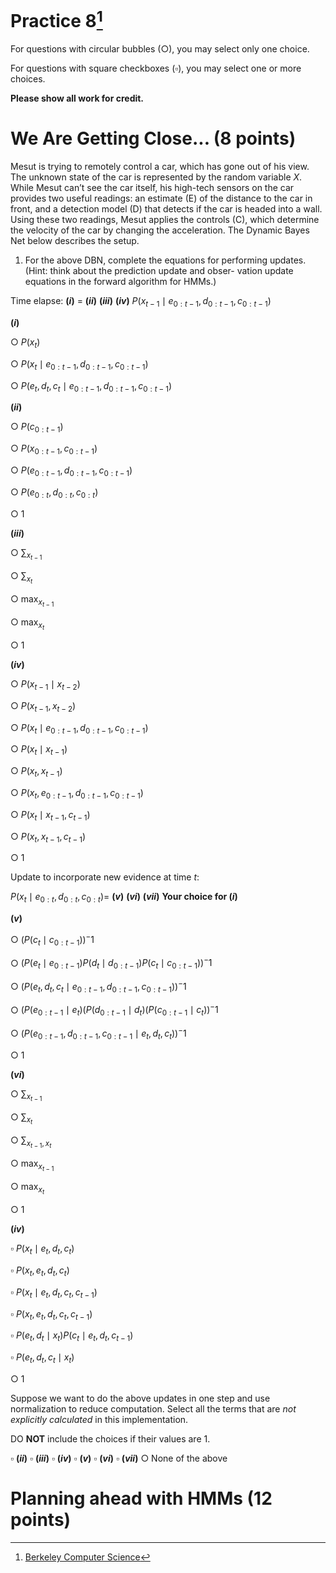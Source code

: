 # Practice 8[^1]

For questions with circular bubbles ($\bigcirc$), you may select only one choice.

For questions with square checkboxes ($\square$), you may select one or more choices.

**Please show all work for credit.**

# We Are Getting Close... (8 points)

Mesut is trying to remotely control a car, which has gone out of his view. The unknown state of the car is represented by the random variable $X$. While Mesut can’t see the car itself, his high-tech sensors on the car provides two useful readings: an estimate (E) of the distance to the car in front, and a detection model (D) that detects if the car is headed into a wall. Using these two readings, Mesut applies the controls (C), which determine the velocity of the car by changing the acceleration. The Dynamic Bayes Net below describes the setup.

1. For the above DBN, complete the equations for performing updates. (Hint: think about the prediction update and obser- vation update equations in the forward algorithm for HMMs.)

Time elapse: **($i$)** = **($ii$)** **($iii$)** **($iv$)** $P(x_{t-1} \mid e_{0:t-1}, d_{0:t-1}, c_{0:t-1})$

**($i$)**

$\bigcirc$ $P(x_t)$

$\bigcirc$ $P(x_t \mid e_{0:t-1}, d_{0:t-1}, c_{0:t-1})$

$\bigcirc$ $P(e_t, d_t, c_t \mid e_{0:t-1}, d_{0:t-1}, c_{0:t-1})$

**($ii$)**

$\bigcirc$ $P(c_{0:t-1})$

$\bigcirc$ $P(x_{0:t-1}, c_{0:t-1})$

$\bigcirc$ $P(e_{0:t-1}, d_{0:t-1}, c_{0:t-1})$

$\bigcirc$ $P(e_{0:t}, d_{0:t}, c_{0:t})$

$\bigcirc$ 1

**($iii$)**

$\bigcirc$ $\sum_{x_{t-1}}$

$\bigcirc$ $\sum_{x_t}$

$\bigcirc$ $\max_{x_{t-1}}$

$\bigcirc$ $\max_{x_t}$

$\bigcirc$ 1

**($iv$)**

$\bigcirc$ $P(x_{t-1} \mid x_{t-2})$

$\bigcirc$ $P(x_{t-1},x_{t-2})$

$\bigcirc$ $P(x_t \mid e_{0:t-1}, d_{0:t-1}, c_{0:t-1})$

$\bigcirc$ $P(x_t \mid x_{t-1})$

$\bigcirc$ $P(x_t,x_{t-1})$

$\bigcirc$ $P(x_t,e_{0:t-1}, d_{0:t-1}, c_{0:t-1})$

$\bigcirc$ $P(x_t \mid x_{t-1}, c_{t-1})$

$\bigcirc$ $P(x_t,x_{t-1}, c_{t-1})$

$\bigcirc$ 1

Update to incorporate new evidence at time $t$:

$P(x_t \mid e_{0:t}, d_{0:t}, c_{0:t})=$ **($v$)** **($vi$)** **($vii$)** **Your choice for ($i$)**

**($v$)**

$\bigcirc$ $(P(c_t \mid c_{0:t-1}))^-1$

$\bigcirc$ $(P(e_t \mid e_{0:t-1})P(d_t \mid d_{0:t-1})P(c_t \mid c_{0:t-1}))^-1$

$\bigcirc$ $(P(e_t, d_t, c_t \mid e_{0:t-1}, d_{0:t-1}, c_{0:t-1}))^-1$

$\bigcirc$ $(P(e_{0:t-1} \mid e_t)(P(d_{0:t-1} \mid d_t)(P(c_{0:t-1} \mid c_t))^-1$

$\bigcirc$ $(P(e_{0:t-1}, d_{0:t-1}, c_{0:t-1} \mid e_t, d_t, c_t))^-1$

$\bigcirc$ 1

**($vi$)**

$\bigcirc$ $\sum_{x_{t-1}}$

$\bigcirc$ $\sum_{x_t}$

$\bigcirc$ $\sum_{x_{t-1}, x_t}$

$\bigcirc$ $\max_{x_{t-1}}$

$\bigcirc$ $\max_{x_t}$

$\bigcirc$ 1

**($iv$)**

$\square$ $P(x_t \mid e_t, d_t, c_t)$

$\square$ $P(x_t, e_t, d_t, c_t)$

$\square$ $P(x_t \mid e_t, d_t, c_t, c_{t-1})$

$\square$ $P(x_t, e_t, d_t, c_t, c_{t-1})$

$\square$ $P(e_t, d_t \mid x_t)P(c_t \mid e_t, d_t, c_{t-1})$

$\square$ $P(e_t, d_t, c_t \mid x_t)$

$\bigcirc$ 1 

Suppose we want to do the above updates in one step and use normalization to reduce computation. Select all the terms that are *not explicitly calculated* in this implementation.

DO **NOT** include the choices if their values are 1.

$\square$ **($ii$)** $\square$ **($iii$)** $\square$ **($iv$)** $\square$ **($v$)** $\square$ **($vi$)** $\square$ **($vii$)** $\bigcirc$ None of the above

# Planning ahead with HMMs (12 points)

[^1]: [Berkeley Computer Science](http://ai.berkeley.edu)
